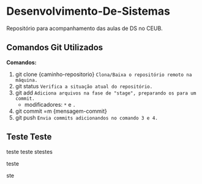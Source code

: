 # Desenvolvimento-De-Sistemas

Repositório para acompanhamento das aulas de DS no CEUB.

## Comandos Git Utilizados

**Comandos:**

1. git clone {caminho-repositorio} `Clona/Baixa o repositório remoto na máquina.`
1. git status `Verifica a situação atual do repositório.`
1. git add `Adiciona arquivos na fase de "stage", preparando os para um commit.`
    - modificadores: ``*`` e ``.``
1. git commit =m {mensagem-commit}
1. git push `Envia commits adicionandos no comando 3 e 4.`

## Teste Teste

teste 
teste
stestes


teste

ste
